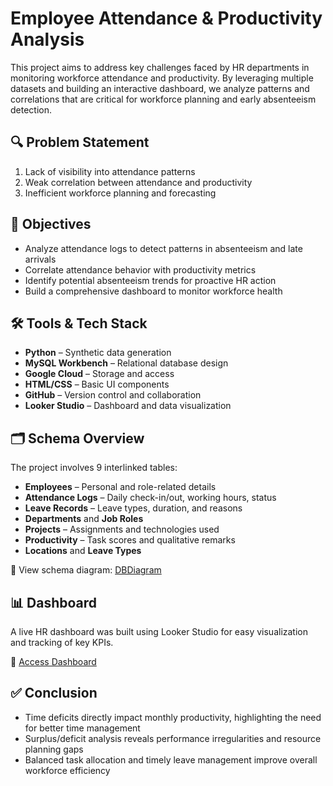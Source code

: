 # Employee Attendance & Productivity Analysis

This project aims to address key challenges faced by HR departments in monitoring workforce attendance and productivity. By leveraging multiple datasets and building an interactive dashboard, we analyze patterns and correlations that are critical for workforce planning and early absenteeism detection.

## 🔍 Problem Statement

1. Lack of visibility into attendance patterns
2. Weak correlation between attendance and productivity
3. Inefficient workforce planning and forecasting

## 🌟 Objectives

* Analyze attendance logs to detect patterns in absenteeism and late arrivals
* Correlate attendance behavior with productivity metrics
* Identify potential absenteeism trends for proactive HR action
* Build a comprehensive dashboard to monitor workforce health

## 🛠️ Tools & Tech Stack

* **Python** – Synthetic data generation
* **MySQL Workbench** – Relational database design
* **Google Cloud** – Storage and access
* **HTML/CSS** – Basic UI components
* **GitHub** – Version control and collaboration
* **Looker Studio** – Dashboard and data visualization

## 🗂️ Schema Overview

The project involves 9 interlinked tables:

* **Employees** – Personal and role-related details
* **Attendance Logs** – Daily check-in/out, working hours, status
* **Leave Records** – Leave types, duration, and reasons
* **Departments** and **Job Roles**
* **Projects** – Assignments and technologies used
* **Productivity** – Task scores and qualitative remarks
* **Locations** and **Leave Types**

📌 View schema diagram: [DBDiagram](https://dbdiagram.io/d/6826d9471227bdcb4e950e65)

## 📊 Dashboard

A live HR dashboard was built using Looker Studio for easy visualization and tracking of key KPIs.

🔗 [Access Dashboard](https://lookerstudio.google.com/u/0/reporting/f715a2b4-0eb1-46ae-bda9-f7b6ee66fc29/page/udYJF)

## ✅ Conclusion

* Time deficits directly impact monthly productivity, highlighting the need for better time management
* Surplus/deficit analysis reveals performance irregularities and resource planning gaps
* Balanced task allocation and timely leave management improve overall workforce efficiency
